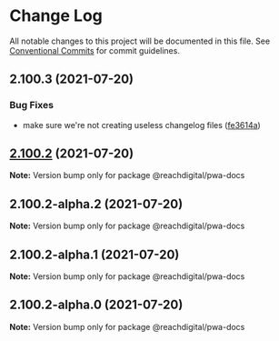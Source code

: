 # Change Log

All notable changes to this project will be documented in this file.
See [Conventional Commits](https://conventionalcommits.org) for commit guidelines.

## 2.100.3 (2021-07-20)


### Bug Fixes

* make sure we're not creating useless changelog files ([fe3614a](https://github.com/ho-nl/m2-pwa/commit/fe3614a8480c7f1c68d673da2bb84805112a6643))





## [2.100.2](https://github.com/ho-nl/m2-pwa/compare/@reachdigital/pwa-docs@2.100.2-alpha.2...@reachdigital/pwa-docs@2.100.2) (2021-07-20)

**Note:** Version bump only for package @reachdigital/pwa-docs





## 2.100.2-alpha.2 (2021-07-20)

**Note:** Version bump only for package @reachdigital/pwa-docs





## 2.100.2-alpha.1 (2021-07-20)

**Note:** Version bump only for package @reachdigital/pwa-docs





## 2.100.2-alpha.0 (2021-07-20)

**Note:** Version bump only for package @reachdigital/pwa-docs
